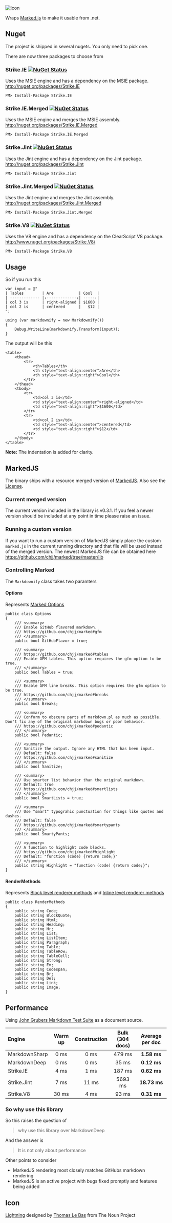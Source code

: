 ![Icon](https://raw.github.com/SimonCropp/Strike/master/Icons/package_icon.png)

Wraps [Marked.js](https://github.com/chjj/marked/) to make it usable from .net.

## Nuget

The project is shipped in several nugets. You only need to pick one.

There are now three packages to choose from 

### Strike.IE [![NuGet Status](http://img.shields.io/nuget/v/Strike.IE.svg?style=flat)](https://www.nuget.org/packages/Strike.IE/)

Uses the MSIE engine and has a dependency on the MSIE package. http://nuget.org/packages/Strike.IE

    PM> Install-Package Strike.IE
    
### Strike.IE.Merged [![NuGet Status](http://img.shields.io/nuget/v/Strike.IE.Merged.svg?style=flat)](https://www.nuget.org/packages/Strike.IE.Merged/)

Uses the MSIE engine and merges the MSIE assembly. http://nuget.org/packages/Strike.IE.Merged

    PM> Install-Package Strike.IE.Merged

### Strike.Jint [![NuGet Status](http://img.shields.io/nuget/v/Strike.Jint.svg?style=flat)](https://www.nuget.org/packages/Strike.Jint/)

Uses the Jint engine and has a dependency on the Jint package. http://nuget.org/packages/Strike.Jint

    PM> Install-Package Strike.Jint
    
### Strike.Jint.Merged [![NuGet Status](http://img.shields.io/nuget/v/Strike.Jint.Merged.svg?style=flat)](https://www.nuget.org/packages/Strike.Jint.Merged/)

Uses the Jint engine and merges the Jint assembly. http://nuget.org/packages/Strike.Jint.Merged

    PM> Install-Package Strike.Jint.Merged
    
### Strike.V8 [![NuGet Status](http://img.shields.io/nuget/v/Strike.V8.svg?style=flat)](https://www.nuget.org/packages/Strike.V8/)

Uses the V8 engine and has a dependency on the ClearScript V8 package. http://www.nuget.org/packages/Strike.V8/
    
    PM> Install-Package Strike.V8

## Usage

So if you run this 

```
var input = @"
| Tables        | Are           | Cool  |
| ------------- |:-------------:| -----:|
| col 3 is      | right-aligned | $1600 |
| col 2 is      | centered      |   $12 |
";

using (var markdownify = new Markdownify())
{
    Debug.WriteLine(markdownify.Transform(input));
}
```

The output will be this 

```
<table>
	<thead>
		<tr>
			<th>Tables</th>
			<th style="text-align:center">Are</th>
			<th style="text-align:right">Cool</th>
		</tr>
	</thead>
	<tbody>
		<tr>
			<td>col 3 is</td>
			<td style="text-align:center">right-aligned</td>
			<td style="text-align:right">$1600</td>
		</tr>
		<tr>
			<td>col 2 is</td>
			<td style="text-align:center">centered</td>
			<td style="text-align:right">$12</td>
		</tr>
	</tbody>
</table>
```

**Note:** The indentation is added for clarity.  


## MarkedJS

The binary ships with a resource merged version of [MarkedJS](https://github.com/chjj/marked/). Also see the [License](https://github.com/chjj/marked/blob/master/LICENSE).

### Current merged version

The current version included in the library is v0.3.1. If you feel a newer version should be included at any point in time please raise an issue.

### Running a custom version

If you want to run a custom version of MarkedJS simply place the custom `marked.js` in the current running directory and that file will be used instead of the merged version. The newest MarkedJS file can be obtained here https://github.com/chjj/marked/tree/master/lib 

### Controlling Marked

The 	`Markdownify` class takes two paramters 

#### Options

Represents [Marked Options](https://github.com/chjj/marked#options-1)
 
    public class Options
    {
        /// <summary>
        /// Enable GitHub flavored markdown.
        /// https://github.com/chjj/marked#gfm
        /// </summary>
        public bool GitHubFlavor = true;

        /// <summary>
        /// https://github.com/chjj/marked#tables
        /// Enable GFM tables. This option requires the gfm option to be true.
        /// </summary>
        public bool Tables = true;

        /// <summary>
        /// Enable GFM line breaks. This option requires the gfm option to be true.
        /// https://github.com/chjj/marked#breaks
        /// </summary>
        public bool Breaks;

        /// <summary>
        /// Conform to obscure parts of markdown.pl as much as possible. Don't fix any of the original markdown bugs or poor behavior.
        /// https://github.com/chjj/marked#pedantic
        /// </summary>
        public bool Pedantic;

        /// <summary>
        /// Sanitize the output. Ignore any HTML that has been input.
        /// Default: false
        /// https://github.com/chjj/marked#sanitize
        /// </summary>
        public bool Sanitize;

        /// <summary>
        /// Use smarter list behavior than the original markdown. 
        /// Default: true
        /// https://github.com/chjj/marked#smartlists
        /// </summary>
        public bool SmartLists = true;

        /// <summary>
        /// Use "smart" typograhic punctuation for things like quotes and dashes.
        /// Default: false
        /// https://github.com/chjj/marked#smartypants
        /// </summary>
        public bool SmartyPants;

        /// <summary>
        /// A function to highlight code blocks. 
        /// https://github.com/chjj/marked#highlight
        /// Default: "function (code) {return code;}"
        /// </summary>
        public string Highlight = "function (code) {return code;}";
    }

#### RenderMethods

Represents [Block level renderer methods](https://github.com/chjj/marked#block-level-renderer-methods) and [Inline level renderer methods](https://github.com/chjj/marked#inline-level-renderer-methods) 

    public class RenderMethods
    {
        public string Code;
        public string BlockQuote;
        public string Html;
        public string Heading;
        public string Hr;
        public string List;
        public string ListItem;
        public string Paragraph;
        public string Table;
        public string TableRow;
        public string TableCell;
        public string Strong;
        public string Em;
        public string Codespan;
        public string Br;
        public string Del;
        public string Link;
        public string Image;
    }

## Performance

Using [John Grubers Markdown Test Suite](https://daringfireball.net/projects/markdown/) as a document source.

| Engine | Warm up | Construction |  Bulk (304 docs) | Average per doc |
|:-------|:-------:|:------------:|:---------------:|:---------------:|
|MarkdownSharp|0 ms|0 ms|479 ms|**1.58 ms**|
|MarkdownDeep|0 ms|0 ms|35 ms|**0.12 ms**|
|Strike.IE|4 ms|1 ms|187 ms|**0.62 ms**|
|Strike.Jint|7 ms|11 ms|5693 ms|**18.73 ms**|
|Strike.V8|30 ms|4 ms|93 ms|**0.31 ms**|

### So why use this library

So this raises the question of
 
> why use this library over MarkdownDeep

And the answer is 

> It is not only about performance

Other points to consider

* MarkedJS rendering most closely matches GitHubs markdown rendering
* MarkedJS is an active project with bugs fixed promptly and features being added 

## Icon 

<a href="http://thenounproject.com/term/lightning/6029/" target="_blank">Lightning</a> designed by <a href="http://thenounproject.com/tlb/" target="_blank">Thomas Le Bas</a> from The Noun Project
